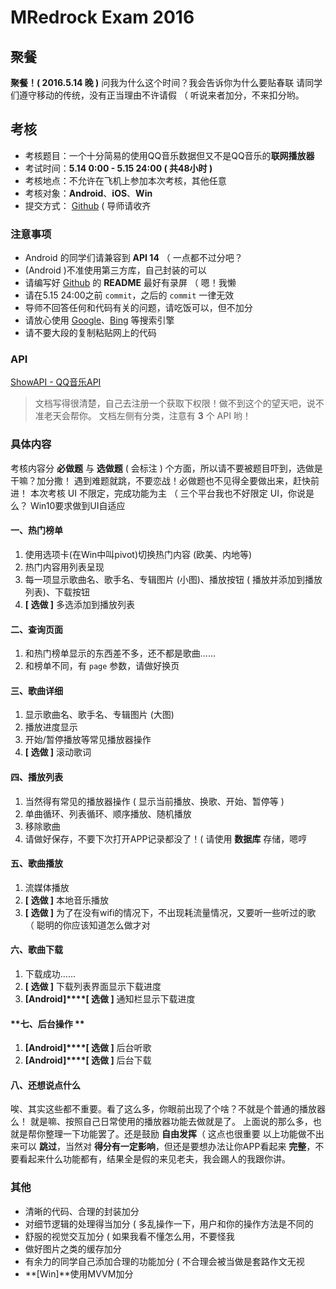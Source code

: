 # MRedrock Exam 2016

## 聚餐

**聚餐！( 2016.5.14 晚 )** 问我为什么这个时间？我会告诉你为什么要贴春联
请同学们遵守移动的传统，没有正当理由不许请假 （ 听说来者加分，不来扣分哟。

## 考核

- 考核题目：一个十分简易的使用QQ音乐数据但又不是QQ音乐的**联网播放器**
- 考试时间：**5.14 0:00 - 5.15 24:00 ( 共48小时 )**
- 考核地点：不允许在飞机上参加本次考核，其他任意
- 考核对象：**Android**、**iOS**、**Win**
- 提交方式： [Github](https://github.com/)  ( 导师请收齐

### 注意事项

- Android 的同学们请兼容到 **API 14** （ 一点都不过分吧？
- (Android )不准使用第三方库，自己封装的可以
- 请编写好 [Github](https://github.com/) 的 **README** 最好有录屏 （ 嗯！我懒
- 请在5.15 24:00之前 `commit`，之后的 `commit` 一律无效
- 导师不回答任何和代码有关的问题，请吃饭可以，但不加分
- 请放心使用 [Google](https://www.google.com/)、[Bing](https://www.bing.com/) 等搜索引擎
- 请不要大段的复制粘贴网上的代码

### API
[ShowAPI - QQ音乐API](https://www.showapi.com/api/lookPoint/213/4)
> 文档写得很清楚，自己去注册一个获取下权限！做不到这个的望天吧，说不准老天会帮你。
> 文档左侧有分类，注意有 **3** 个 API 哟！

### 具体内容

考核内容分 **必做题** 与 **选做题**  ( 会标注 ) 个方面，所以请不要被题目吓到，选做是干嘛？加分撒！
遇到难题就跳，不要恋战！必做题也不见得全要做出来，赶快前进！
本次考核 UI 不限定，完成功能为主 （ 三个平台我也不好限定 UI，你说是么？
Win10要求做到UI自适应

#### **一、热门榜单**

1. 使用选项卡(在Win中叫pivot)切换热门内容 (欧美、内地等)
2. 热门内容用列表呈现
3. 每一项显示歌曲名、歌手名、专辑图片 (小图)、播放按钮 ( 播放并添加到播放列表)、下载按钮
4. **[ 选做 ]** 多选添加到播放列表

#### **二、查询页面**

1. 和热门榜单显示的东西差不多，还不都是歌曲……
2. 和榜单不同，有 `page` 参数，请做好换页

#### **三、歌曲详细**

1. 显示歌曲名、歌手名、专辑图片 (大图)
2. 播放进度显示
3. 开始/暂停播放等常见播放器操作
4. **[ 选做 ]** 滚动歌词

#### **四、播放列表**

1. 当然得有常见的播放器操作 ( 显示当前播放、换歌、开始、暂停等 )
2. 单曲循环、列表循环、顺序播放、随机播放
3. 移除歌曲
4. 请做好保存，不要下次打开APP记录都没了！( 请使用 **数据库** 存储，嗯哼

#### **五、歌曲播放**

1. 流媒体播放
2. **[ 选做 ]** 本地音乐播放 
3. **[ 选做 ]** 为了在没有wifi的情况下，不出现耗流量情况，又要听一些听过的歌 （ 聪明的你应该知道怎么做才对

#### **六、歌曲下载**

1. 下载成功……
2. **[ 选做 ]** 下载列表界面显示下载进度
3. **[Android]****[ 选做 ]** 通知栏显示下载进度

#### **七、后台操作 **

1. **[Android]****[ 选做 ]** 后台听歌
2. **[Android]****[ 选做 ]** 后台下载

#### **八、还想说点什么**

唉、其实这些都不重要。看了这么多，你眼前出现了个啥？不就是个普通的播放器么！
就是嘛、按照自己日常使用的播放器功能去做就是了。
上面说的那么多，也就是帮你整理一下功能罢了。还是鼓励 **自由发挥**（ 这点也很重要
以上功能做不出来可以 **跳过**，当然对 **得分有一定影响**，但还是要想办法让你APP看起来 **完整**，不要看起来什么功能都有，结果全是假的来见老夫，我会踢人的我跟你讲。

### 其他

- 清晰的代码、合理的封装加分
- 对细节逻辑的处理得当加分 ( 多乱操作一下，用户和你的操作方法是不同的
- 舒服的视觉交互加分 ( 如果我看不懂怎么用，不要怪我
- 做好图片之类的缓存加分
- 有余力的同学自己添加合理的功能加分 ( 不合理会被当做是套路作文无视
- **[Win]**使用MVVM加分
